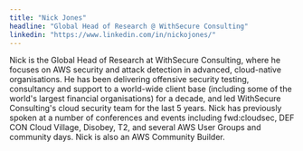 ```yaml
---
title: "Nick Jones"
headline: "Global Head of Research @ WithSecure Consulting"
linkedin: "https://www.linkedin.com/in/nickojones/"
---
```


Nick is the Global Head of Research at WithSecure Consulting, where he focuses on AWS security and attack detection in advanced, cloud-native organisations. He has been delivering offensive security testing, consultancy and support to a world-wide client base (including some of the world's largest financial organisations) for a decade, and led WithSecure Consulting's cloud security team for the last 5 years. Nick has previously spoken at a number of conferences and events including fwd:cloudsec, DEF CON Cloud Village, Disobey, T2, and several AWS User Groups and community days. Nick is also an AWS Community Builder.